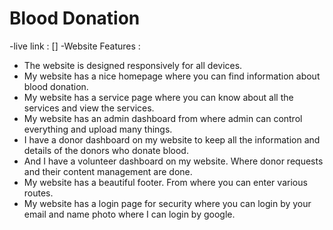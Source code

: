 # Blood Donation

-live link : [] 
-Website Features :

- The website is designed responsively for all devices.
- My website has a nice homepage where you can find information about blood donation.
- My website has a service page where you can know about all the services and view the services.
- My website has an admin dashboard from where admin can control everything and upload many things.
- I have a donor dashboard on my website to keep all the information and details of the donors who donate blood.
- And I have a volunteer dashboard on my website. Where donor requests and their content management are done.
- My website has a beautiful footer. From where you can enter various routes.
- My website has a login page for security where you can login by your email and name photo where I can login by google.
